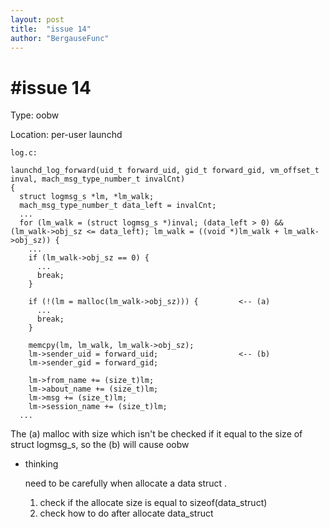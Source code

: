 ```yaml
---
layout: post
title:  "issue 14"
author: "BergauseFunc"
---
```


# #issue 14

Type: oobw

Location: per-user launchd

```
log.c:

launchd_log_forward(uid_t forward_uid, gid_t forward_gid, vm_offset_t inval, mach_msg_type_number_t invalCnt)
{
  struct logmsg_s *lm, *lm_walk;
  mach_msg_type_number_t data_left = invalCnt;
  ...
  for (lm_walk = (struct logmsg_s *)inval; (data_left > 0) && (lm_walk->obj_sz <= data_left); lm_walk = ((void *)lm_walk + lm_walk->obj_sz)) {
    ...
    if (lm_walk->obj_sz == 0) {
      ...
      break;
    }

    if (!(lm = malloc(lm_walk->obj_sz))) {         <-- (a)
      ...
      break;
    }

    memcpy(lm, lm_walk, lm_walk->obj_sz);
    lm->sender_uid = forward_uid;                  <-- (b)
    lm->sender_gid = forward_gid;

    lm->from_name += (size_t)lm;
    lm->about_name += (size_t)lm;
    lm->msg += (size_t)lm;
    lm->session_name += (size_t)lm;
  ...
```



The (a) malloc with size which isn't be checked if it equal to the size of struct logmsg_s, so the (b) will cause oobw



- thinking

  need to be carefully when allocate a data struct . 

  1. check if the allocate size is equal to sizeof(data_struct)
  2. check how to do after allocate data_struct

